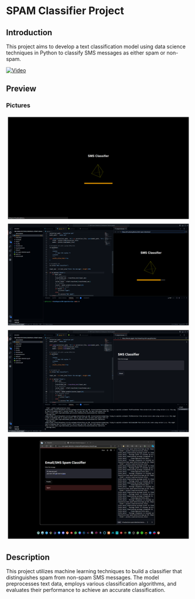 # SPAM Classifier Project

## Introduction
This project aims to develop a text classification model using data science techniques in Python to classify SMS messages as either spam or non-spam.

[![Video](video_thumbnail.png)](video_link)

## Preview
### Pictures
<!-- 2x2 grid layout -->
<div style="display: flex; flex-wrap: wrap;">
    <div style="flex: 50%; padding: 5px;">
        <img src="https://github.com/07Sushant/SMS-Spam-Detection/blob/main/images/1.png" alt="Image 1" style="width: 100%;">
    </div>
    <div style="flex: 50%; padding: 5px;">
        <img src="https://github.com/07Sushant/SMS-Spam-Detection/blob/main/images/2.png" alt="Image 2" style="width: 100%;">
    </div>
    <div style="flex: 50%; padding: 5px;">
        <img src="https://github.com/07Sushant/SMS-Spam-Detection/blob/main/images/3.png" alt="Image 3" style="width: 100%;">
    </div>
    <div style="flex: 50%; padding: 5px;">
        <img src="https://github.com/07Sushant/SMS-Spam-Detection/blob/main/images/4.png" alt="Image 4" style="width: 100%;">
    </div>
</div>

## Description
<!-- Write your project description here -->
This project utilizes machine learning techniques to build a classifier that distinguishes spam from non-spam SMS messages. The model preprocesses text data, employs various classification algorithms, and evaluates their performance to achieve an accurate classification.

<!-- Add more details, methodologies used, and any other relevant information -->
